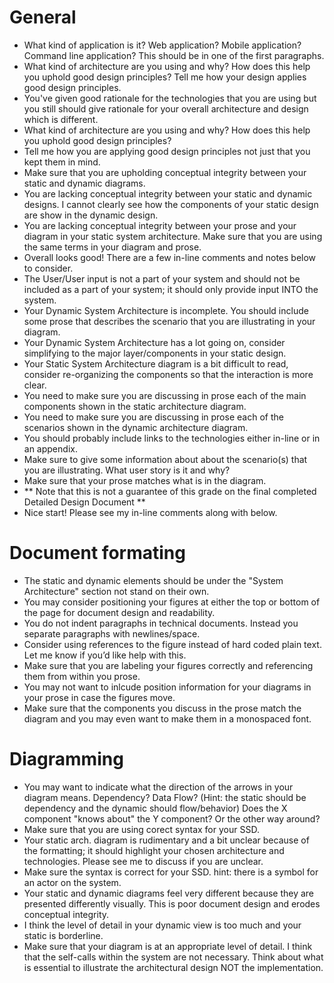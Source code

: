 # General
- What kind of application is it? Web application? Mobile application? Command line application? This should be in one of the first paragraphs.
- What kind of architecture are you using and why? How does this help you uphold good design principles? Tell me how your design applies good design principles.
- You've given good rationale for the technologies that you are using but you still should give rationale for your overall architecture and design which is different.
- What kind of architecture are you using and why? How does this help you uphold good design principles?
- Tell me how you are applying good design principles not just that you kept them in mind.
- Make sure that you are upholding conceptual integrity between your static and dynamic diagrams.
- You are lacking conceptual integrity between your static and dynamic designs. I cannot clearly see how the components of your static design are show in the dynamic design.
- You are lacking conceptual integrity between your prose and your diagram in your static system architecture. Make sure that you are using the same terms in your diagram and prose.
- Overall looks good! There are a few in-line comments and notes below to consider. 
- The User/User input is not a part of your system and should not be included as a part of your system; it should only provide input INTO the system.
- Your Dynamic System Architecture is incomplete. You should include some prose that describes the scenario that you are illustrating in your diagram.
- Your Dynamic System Architecture has a lot going on, consider simplifying to the major layer/components in your static design.
- Your Static System Architecture diagram is a bit difficult to read, consider re-organizing the components so that the interaction is more clear.
- You need to make sure you are discussing in prose each of the main components shown in the static architecture diagram.
- You need to make sure you are discussing in prose each of the scenarios shown in the dynamic architecture diagram.
- You should probably include links to the technologies either in-line or in an appendix. 
- Make sure to give some information about about the scenario(s) that you are illustrating. What user story is it and why?
- Make sure that your prose matches what is in the diagram. 
- ** Note that this is not a guarantee of this grade on the final completed Detailed Design Document **
- Nice start! Please see my in-line comments along with below.

# Document formating
- The static and dynamic elements should be under the "System Architecture" section not stand on their own.
- You may consider positioning your figures at either the top or bottom of the page for document design and readability.
- You do not indent paragraphs in technical documents. Instead you separate paragraphs with newlines/space.
- Consider using references to the figure instead of hard coded plain text. Let me know if you’d like help with this.
- Make sure that you are labeling your figures correctly and referencing them from within you prose.
- You may not want to inlcude position information for your diagrams in your prose in case the figures move.
- Make sure that the components you discuss in the prose match the diagram and you may even want to make them in a monospaced font.

# Diagramming
- You may want to indicate what the direction of the arrows in your diagram means. Dependency? Data Flow? (Hint: the static should be dependency and the dynamic should flow/behavior) Does the X component "knows about" the Y component? Or the other way around?
- Make sure that you are using corect syntax for your SSD.
- Your  static arch. diagram is rudimentary and a bit unclear because of the formatting; it should highlight your chosen architecture and technologies. Please see me to discuss if you are unclear.
- Make sure the syntax is correct for your SSD. hint: there is a symbol for an actor on the system.
- Your static and dynamic diagrams feel very different because they are presented differently visually. This is poor document design and erodes conceptual integrity.
- I think the level of detail in your dynamic view is too much and your static is borderline.
-  Make sure that your diagram is at an appropriate level of detail. I think that the self-calls within the system are not necessary. Think about what is essential to illustrate the architectural design NOT the implementation.
